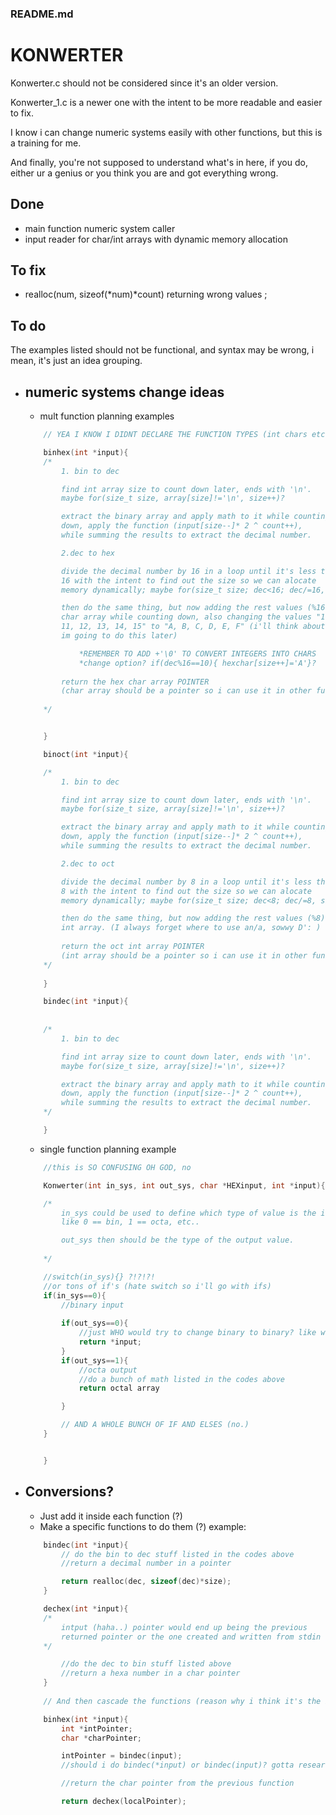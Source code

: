 ### README.md
# KONWERTER

Konwerter.c should not be considered since it's an older version.

Konwerter_1.c is a newer one with the intent to be more readable and easier to fix.

I know i can change numeric systems easily with other functions, but this is a
training for me.

And finally, you're not supposed to understand what's in here, if you do, either ur a genius or you think you are and got everything wrong.

## Done

- main function numeric system caller
- input reader for char/int arrays with dynamic memory allocation  

## To fix

- realloc(num, sizeof(*num)*count) returning wrong values ;

## To do

The examples listed should not be functional, and syntax may be wrong, i mean, it's just an idea grouping.
- numeric systems change ideas
    -
    - mult function planning examples
    ```c
        // YEA I KNOW I DIDNT DECLARE THE FUNCTION TYPES (int chars etc)

        binhex(int *input){ 
        /* 
            1. bin to dec

            find int array size to count down later, ends with '\n'.
            maybe for(size_t size, array[size]!='\n', size++)?

            extract the binary array and apply math to it while counting 
            down, apply the function (input[size--]* 2 ^ count++), 
            while summing the results to extract the decimal number.

            2.dec to hex

            divide the decimal number by 16 in a loop until it's less than
            16 with the intent to find out the size so we can alocate
            memory dynamically; maybe for(size_t size; dec<16; dec/=16, size++)?

            then do the same thing, but now adding the rest values (%16) to a 
            char array while counting down, also changing the values "10, 
            11, 12, 13, 14, 15" to "A, B, C, D, E, F" (i'll think about how
            im going to do this later)

                *REMEMBER TO ADD +'\0' TO CONVERT INTEGERS INTO CHARS
                *change option? if(dec%16==10){ hexchar[size++]='A'}? 
            
            return the hex char array POINTER
            (char array should be a pointer so i can use it in other functions)
            
        */


        }

        binoct(int *input){

        /* 
            1. bin to dec

            find int array size to count down later, ends with '\n'.
            maybe for(size_t size, array[size]!='\n', size++)?

            extract the binary array and apply math to it while counting 
            down, apply the function (input[size--]* 2 ^ count++), 
            while summing the results to extract the decimal number.

            2.dec to oct

            divide the decimal number by 8 in a loop until it's less than
            8 with the intent to find out the size so we can alocate
            memory dynamically; maybe for(size_t size; dec<8; dec/=8, size++)?

            then do the same thing, but now adding the rest values (%8) to a 
            int array. (I always forget where to use an/a, sowwy D': )
            
            return the oct int array POINTER
            (int array should be a pointer so i can use it in other functions)            
        */
            
        }

        bindec(int *input){
            
        
        /* 
            1. bin to dec

            find int array size to count down later, ends with '\n'.
            maybe for(size_t size, array[size]!='\n', size++)?

            extract the binary array and apply math to it while counting 
            down, apply the function (input[size--]* 2 ^ count++), 
            while summing the results to extract the decimal number.      
        */

        }
    ```
    - single function planning example

    ```c
        //this is SO CONFUSING OH GOD, no

        Konwerter(int in_sys, int out_sys, char *HEXinput, int *input){

        /*
            in_sys could be used to define which type of value is the input,
            like 0 == bin, 1 == octa, etc..

            out_sys then should be the type of the output value.
            
        */

        //switch(in_sys){} ?!?!?!
        //or tons of if's (hate switch so i'll go with ifs)
        if(in_sys==0){
            //binary input
        
            if(out_sys==0){
                //just WHO would try to change binary to binary? like what?
                return *input; 
            }
            if(out_sys==1){
                //octa output
                //do a bunch of math listed in the codes above 
                return octal array 

            }

            // AND A WHOLE BUNCH OF IF AND ELSES (no.)
        }


        }
    ```
  
- Conversions?
    -
    - Just add it inside each function (?)
    - Make a specific functions to do them (?) example:

    ```c
        bindec(int *input){
            // do the bin to dec stuff listed in the codes above
            //return a decimal number in a pointer

            return realloc(dec, sizeof(dec)*size);
        }

        dechex(int *input){
        /*
            intput (haha..) pointer would end up being the previous 
            returned pointer or the one created and written from stdin
        */

            //do the dec to bin stuff listed above
            //return a hexa number in a char pointer
        }
        
        // And then cascade the functions (reason why i think it's the best way)

        binhex(int *input){
            int *intPointer;
            char *charPointer;

            intPointer = bindec(input);
            //should i do bindec(*input) or bindec(input)? gotta research

            //return the char pointer from the previous function

            return dechex(localPointer);
    ```

